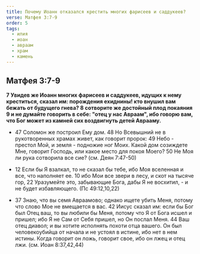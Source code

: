 ```yaml
---
title: Почему Иоанн отказался крестить многих фарисеев и саддукеев?
verse: Матфея 3:7-9
order: 5
tags:
  - илия
  - иоан
  - авраам
  - храм
  - камень
---
```


## Матфея 3:7-9

**7 Увидев же Иоанн многих фарисеев и саддукеев, идущих к нему креститься, сказал им: порождения ехиднины! кто внушил вам бежать от будущего гнева? 8 сотворите же достойный плод покаяния 9 и не думайте говорить в себе: "отец у нас Авраам", ибо говорю вам, что Бог может из камней сих воздвигнуть детей Аврааму.**

- 47 Соломон же построил Ему дом. 48 Но Всевышний не в рукотворенных храмах живет, как говорит пророк: 49 Небо - престол Мой, и земля - подножие ног Моих. Какой дом созиждете Мне, говорит Господь, или какое место для покоя Моего? 50 Не Моя ли рука сотворила все сие? (см. Деян 7:47-50)
- 12 Если бы Я взалкал, то не сказал бы тебе, ибо Моя вселенная и все, что наполняет ее. 10 ибо Мои все звери в лесу, и скот на тысяче гор, 22 Уразумейте это, забывающие Бога, дабы Я не восхитил, - и не будет избавляющего. (Пс 49:12,10,22)

- 37 Знаю, что вы семя Авраамово; однако ищете убить Меня, потому что слово Мое не вмещается в вас. 42 Иисус сказал им: если бы Бог был Отец ваш, то вы любили бы Меня, потому что Я от Бога исшел и пришел; ибо Я не Сам от Себя пришел, но Он послал Меня. 44 Ваш отец диавол; и вы хотите исполнять похоти отца вашего. Он был человекоубийца от начала и не устоял в истине, ибо нет в нем истины. Когда говорит он ложь, говорит свое, ибо он лжец и отец лжи. (см. Иоан 8:37,42,44)
